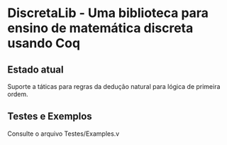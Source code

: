 DiscretaLib - Uma biblioteca para ensino de matemática discreta usando Coq
============================


Estado atual
--------------

Suporte a táticas para regras da dedução natural para lógica de primeira ordem.


Testes e Exemplos
------------

Consulte o arquivo Testes/Examples.v
